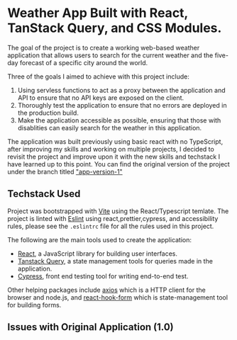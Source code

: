 # Weather App Built with React, TanStack Query, and CSS Modules.

<!-- Image of Bulit Desktop App Here -->

The goal of the project is to create a working web-based weather application that allows users to search for the current weather and the five-day forecast of a specific city around the world.

Three of the goals I aimed to achieve with this project include:

1. Using servless functions to act as a proxy between the application and API to ensure that no API keys are exposed on the client.
2. Thoroughly test the application to ensure that no errors are deployed in the production build.
3. Make the application accessible as possible, ensuring that those with disablities can easily search for the weather in this application.

The application was built previously using basic react with no TypeScript, after improving my skills and working on multiple projects, I decided to revisit the project and improve upon it with the new skills and techstack I have learned up to this point. You can find the original version of the project under the branch titled ["app-version-1"](https://github.com/JorgeAMendoza/react-weather-app/tree/app-version-1)

## Techstack Used

Project was bootstrapped with [Vite](https://vitejs.dev/guide/) using the React/Typescript temlate. The project is linted with [Eslint](https://eslint.org/docs/latest/user-guide/getting-started) using react,prettier,cypress, and accessibility rules, please see the `.eslintrc` file for all the rules used in this project.

The following are the main tools used to create the application:

- [React](https://reactjs.org/docs/getting-started.html), a JavaScript library for building user interfaces.
- [Tanstack Query](https://tanstack.com/query/v4/docs/react/overview), a state management tools for queries made in the application.
- [Cypress](https://docs.cypress.io/guides/overview/why-cypress#What-you-ll-learn), front end testing tool for writing end-to-end test.

Other helping packages include [axios](https://www.npmjs.com/package/axios) which is a HTTP client for the browser and node.js, and [react-hook-form](https://react-hook-form.com/get-started) which is state-management tool for building forms.

## Issues with Original Application (1.0)

